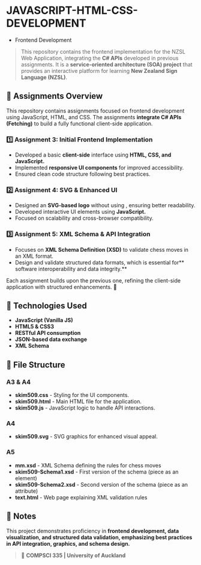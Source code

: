 # JAVASCRIPT-HTML-CSS-DEVELOPMENT
- Frontend Development

> This repository contains the frontend implementation for the NZSL Web Application, integrating the **C# APIs** developed in previous assignments. It is a **service-oriented architecture (SOA) project** that provides an interactive platform for learning **New Zealand Sign Language (NZSL)**.

## 📝 Assignments Overview
This repository contains assignments focused on frontend development using JavaScript, HTML, and CSS. The assignments **integrate C# APIs (Fetching)** to build a fully functional client-side application.

### 1️⃣ Assignment 3: Initial Frontend Implementation
- Developed a basic **client-side** interface using **HTML, CSS, and JavaScript.**
- Implemented **responsive UI components** for improved accessibility.
- Ensured clean code structure following best practices.

### 2️⃣ Assignment 4: SVG & Enhanced UI
- Designed an **SVG-based logo** without using <path>, ensuring better readability.
- Developed interactive UI elements using **JavaScript.**
- Focused on scalability and cross-browser compatibility.

### 3️⃣ Assignment 5: XML Schema & API Integration
- Focuses on **XML Schema Definition (XSD)** to validate chess moves in an XML format.
- Design and validate structured data formats, which is essential for** software interoperability and data integrity.**

Each assignment builds upon the previous one, refining the client-side application with structured enhancements. 🚀


## 🚀 Technologies Used
- **JavaScript (Vanilla JS)**
- **HTML5 & CSS3**
- **RESTful API consumption**
- **JSON-based data exchange**
- **XML Schema**

## 📂 File Structure
### A3 & A4
- **skim509.css**           - Styling for the UI components.
- **skim509.html**         - Main HTML file for the application.
- **skim509.js**             - JavaScript logic to handle API interactions.

### A4 
- **skim509.svg**            - SVG graphics for enhanced visual appeal.

### A5
- **mm.xsd**                         - XML Schema defining the rules for chess moves
- **skim509-Schema1.xsd**            - First version of the schema (piece as an element)
- **skim509-Schema2.xsd**            - Second version of the schema (piece as an attribute)
- **text.html**                      - Web page explaining XML validation rules


## 📌 Notes
This project demonstrates proficiency in **frontend development, data visualization, and structured data validation, emphasizing best practices in API integration, graphics, and schema design.**



> 📌 **COMPSCI 335 | University of Auckland**

